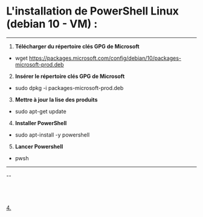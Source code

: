 # L'installation de PowerShell Linux (debian 10 - VM) : 
---
1. **Télécharger du répertoire clés GPG de Microsoft**
- wget https://packages.microsoft.com/config/debian/10/packages-microsoft-prod.deb
</ul>

2. **Insérer le répertoire clés GPG de Microsoft**
- sudo dpkg -i packages-microsoft-prod.deb
</ul>

3. **Mettre à jour la lise des produits**
- sudo apt-get update 

4. **Installer PowerShell**
- sudo apt-install -y powershell

5. **Lancer Powershell**
- pwsh
---
--
 <br/> 
 <br/> 
 <br/> 
 <br/> 
 <br/> 
[4.](https://github.com/Anescoo/Linux/blob/main/Variable.md)



